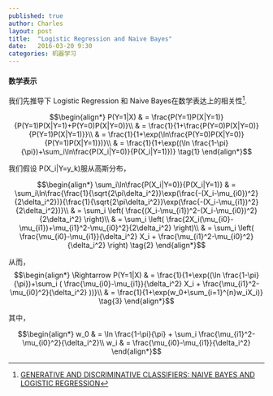 ```yaml
---
published: true
author: Charles
layout: post
title:  "Logistic Regression and Naive Bayes"
date:   2016-03-20 9:30
categories: 机器学习
---
```


#### 数学表示
我们先推导下 Logistic Regression 和 Naive Bayes在数学表达上的相关性[^1].

$$\begin{align*}
P(Y=1|X) & = \frac{P(Y=1)P(X|Y=1)}{P(Y=1)P(X|Y=1)+P(Y=0)P(X|Y=0)}\\
& = \frac{1}{1+\frac{P(Y=0)P(X|Y=0)}{P(Y=1)P(X|Y=1)}}\\
& = \frac{1}{1+\exp(\ln\frac{P(Y=0)P(X|Y=0)}{P(Y=1)P(X|Y=1)})}\\
& = \frac{1}{1+\exp((\ln \frac{1-\pi}{\pi})+\sum_i\ln\frac{P(X_i|Y=0)}{P(X_i|Y=1)})} \tag{1}
\end{align*}$$

我们假设 P(X_i|Y=y_k)服从高斯分布，

$$\begin{align*}
\sum_i\ln\frac{P(X_i|Y=0)}{P(X_i|Y=1)} & = \sum_i\ln\frac{\frac{1}{\sqrt{2\pi\delta_i^2}}\exp(\frac{-(X_i-\mu_{i0})^2}{2\delta_i^2})}{\frac{1}{\sqrt{2\pi\delta_i^2}}\exp(\frac{-(X_i-\mu_{i1})^2}{2\delta_i^2})}\\
& = \sum_i \left( \frac{(X_i-\mu_{i1})^2-(X_i-\mu_{i0})^2}{2\delta_i^2} \right)\\
& = \sum_i \left( \frac{2X_i(\mu_{i0}-\mu_{i1})+\mu_{i1}^2-\mu_{i0}^2}{2\delta_i^2} \right)\\
& = \sum_i \left( \frac{\mu_{i0}-\mu_{i1}}{\delta_i^2} X_i + \frac{\mu_{i1}^2-\mu_{i0}^2}{\delta_i^2} \right) \tag{2}
\end{align*}$$

从而，
$$\begin{align*}
\Rightarrow P(Y=1|X) & = \frac{1}{1+\exp((\ln \frac{1-\pi}{\pi})+\sum_i ( \frac{\mu_{i0}-\mu_{i1}}{\delta_i^2} X_i + \frac{\mu_{i1}^2-\mu_{i0}^2}{\delta_i^2} ))}\\
& = \frac{1}{1+\exp(w_0+\sum_{i=1}^{n}w_iX_i)}  \tag{3}
\end{align*}$$

其中，

$$\begin{align*}
w_0 & = \ln \frac{1-\pi}{\pi} + \sum_i \frac{\mu_{i1}^2-\mu_{i0}^2}{\delta_i^2}\\
w_i & = \frac{\mu_{i0}-\mu_{i1}}{\delta_i^2}
\end{align*}$$


[^1]: [GENERATIVE AND DISCRIMINATIVE CLASSIFIERS: NAIVE BAYES AND LOGISTIC REGRESSION](http://www.cs.cmu.edu/~tom/mlbook/NBayesLogReg.pdf)